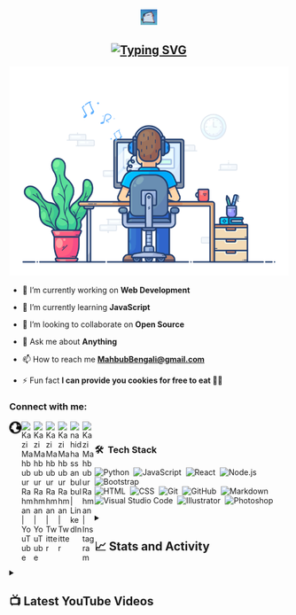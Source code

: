 <h3 align="center"><img src="dancing-cat.gif" width="30"/></h3>
<h2 align=center>
  <a href="https://git.io/typing-svg"><img src="http://readme-typing-svg.herokuapp.com?font=Fira+Code&duration=7000&pause=1000&color=000000&center=true&width=435&lines=I+am+Kazi+Mahbubur+Rahman;A+Fullstack+Developer;A+Content+Creator;" alt="Typing SVG" /></a>
</h2>

<p align="center"> <img src="dev-working.gif" alt="MahbubDev"/> </p>

- 🔭 I’m currently working on **Web Development**

- 🌱 I’m currently learning **JavaScript**

- 👯 I’m looking to collaborate on **Open Source**

- 💬 Ask me about **Anything**

- 📫 How to reach me **MahbubBengali@gmail.com**

- ⚡ Fun fact **I can provide you cookies for free to eat 🍪😂**

### Connect with me:

[<img align="left" alt="TechHelpBD.com" width="22px" src="https://raw.githubusercontent.com/iconic/open-iconic/master/svg/globe.svg" />][website]
[<img align="left" alt="Kazi Mahbubur Rahman | YouTube" width="22px" src="https://cdn-icons-png.flaticon.com/512/124/124010.png" />][facebook]
[<img align="left" alt="Kazi Mahbubur Rahman | YouTube" width="22px" src="https://cdn.jsdelivr.net/npm/simple-icons@v3/icons/youtube.svg" />][youtube]
[<img align="left" alt="Kazi Mahbubur Rahman | Twitter" width="22px" src="https://cdn.jsdelivr.net/npm/simple-icons@v3/icons/twitter.svg" />][twitter]
[<img align="left" alt="Kazi Mahbubur Rahman | Twitter" width="22px" src="https://cdn-icons-png.flaticon.com/512/906/906377.png" />][telegram]
[<img align="left" alt="nahidhassanbulbul | LinkedIn" width="22px" src="https://cdn.jsdelivr.net/npm/simple-icons@v3/icons/linkedin.svg" />][linkedin]
[<img align="left" alt="Kazi Mahbubur Rahman | Instagram" width="22px" src="https://cdn.jsdelivr.net/npm/simple-icons@v3/icons/instagram.svg" />][instagram]

<br />

### 🛠 &nbsp;Tech Stack

![Python](https://img.shields.io/badge/-Python-05122A?style=flat&logo=python)&nbsp;
![JavaScript](https://img.shields.io/badge/-JavaScript-05122A?style=flat&logo=javascript)&nbsp;
![React](https://img.shields.io/badge/-React-05122A?style=flat&logo=react)&nbsp;
![Node.js](https://img.shields.io/badge/-Node.js-05122A?style=flat&logo=node.js)&nbsp;
![Bootstrap](https://img.shields.io/badge/-Bootstrap-05122A?style=flat&logo=bootstrap&logoColor=563D7C)\
![HTML](https://img.shields.io/badge/-HTML-05122A?style=flat&logo=HTML5)&nbsp;
![CSS](https://img.shields.io/badge/-CSS-05122A?style=flat&logo=CSS3&logoColor=1572B6)&nbsp;
![Git](https://img.shields.io/badge/-Git-05122A?style=flat&logo=git)&nbsp;
![GitHub](https://img.shields.io/badge/-GitHub-05122A?style=flat&logo=github)&nbsp;
![Markdown](https://img.shields.io/badge/-Markdown-05122A?style=flat&logo=markdown)\
![Visual Studio Code](https://img.shields.io/badge/-Visual%20Studio%20Code-05122A?style=flat&logo=visual-studio-code&logoColor=007ACC)&nbsp;
![Illustrator](https://img.shields.io/badge/-Illustrator-05122A?style=flat&logo=adobe-illustrator)&nbsp;
![Photoshop](https://img.shields.io/badge/-Photoshop-05122A?style=flat&logo=adobe-photoshop)&nbsp;
<br />

<details> 
  <summary><h2>📈 Stats and Activity</h2></summary>

<h3 align="left">Languages and Tools:</h3>
<p align="left"> <a href="https://getbootstrap.com" target="_blank"> <img src="https://raw.githubusercontent.com/devicons/devicon/master/icons/bootstrap/bootstrap-plain-wordmark.svg" alt="bootstrap" width="40" height="40"/> </a> <a href="https://www.cprogramming.com/" target="_blank"> <img src="https://raw.githubusercontent.com/devicons/devicon/master/icons/c/c-original.svg" alt="c" width="40" height="40"/> </a> <a href="https://www.w3schools.com/cpp/" target="_blank"> <img src="https://raw.githubusercontent.com/devicons/devicon/master/icons/cplusplus/cplusplus-original.svg" alt="cplusplus" width="40" height="40"/> </a> <a href="https://www.w3schools.com/cs/" target="_blank"> <img src="https://raw.githubusercontent.com/devicons/devicon/master/icons/csharp/csharp-original.svg" alt="csharp" width="40" height="40"/> </a> <a href="https://www.w3schools.com/css/" target="_blank"> <img src="https://raw.githubusercontent.com/devicons/devicon/master/icons/css3/css3-original-wordmark.svg" alt="css3" width="40" height="40"/> </a> <a href="https://git-scm.com/" target="_blank"> <img src="https://www.vectorlogo.zone/logos/git-scm/git-scm-icon.svg" alt="git" width="40" height="40"/> </a> <a href="https://heroku.com" target="_blank"> <img src="https://www.vectorlogo.zone/logos/heroku/heroku-icon.svg" alt="heroku" width="40" height="40"/> </a> <a href="https://www.w3.org/html/" target="_blank"> <img src="https://raw.githubusercontent.com/devicons/devicon/master/icons/html5/html5-original-wordmark.svg" alt="html5" width="40" height="40"/> </a> <a href="https://www.java.com" target="_blank"> <img src="https://raw.githubusercontent.com/devicons/devicon/master/icons/java/java-original.svg" alt="java" width="40" height="40"/> </a> <a href="https://developer.mozilla.org/en-US/docs/Web/JavaScript" target="_blank"> <img src="https://raw.githubusercontent.com/devicons/devicon/master/icons/javascript/javascript-original.svg" alt="javascript" width="40" height="40"/> </a> <a href="https://laravel.com/" target="_blank"> <img src="https://raw.githubusercontent.com/devicons/devicon/master/icons/laravel/laravel-plain-wordmark.svg" alt="laravel" width="40" height="40"/> </a> <a href="https://www.linux.org/" target="_blank"> <img src="https://raw.githubusercontent.com/devicons/devicon/master/icons/linux/linux-original.svg" alt="linux" width="40" height="40"/> </a> <a href="https://www.mysql.com/" target="_blank"> <img src="https://raw.githubusercontent.com/devicons/devicon/master/icons/mysql/mysql-original-wordmark.svg" alt="mysql" width="40" height="40"/> </a> <a href="https://www.php.net" target="_blank"> <img src="https://raw.githubusercontent.com/devicons/devicon/master/icons/php/php-original.svg" alt="php" width="40" height="40"/> </a> <a href="https://www.python.org" target="_blank"> <img src="https://raw.githubusercontent.com/devicons/devicon/master/icons/python/python-original.svg" alt="python" width="40" height="40"/> </a> <a href="https://tailwindcss.com/" target="_blank"> <img src="https://www.vectorlogo.zone/logos/tailwindcss/tailwindcss-icon.svg" alt="tailwind" width="40" height="40"/> </a> </p>
<h3>Top Languages</h3>

<p><img width="494" align="center" src="https://github-readme-stats.vercel.app/api/top-langs?username=NoobMahbub&show_icons=true&locale=en&layout=compact" alt="Top Languages" loading="eager" /></p>
<h3>GitHub Stars</h3>
<p><img width="494" align="center" src="https://github-readme-stats.vercel.app/api?username=NoobMahbub&show_icons=true&locale=en" alt="GitHub Stars" /></p>

<h3>⚡ Recent GitHub Activity</h3>


<!--START_SECTION:activity-->


<!--END_SECTION:activity-->

</details>

<details> 
  <summary><h2>📺 Latest YouTube Videos</h2></summary>


  <!-- prettier-ignore-start -->
<!-- BEGIN YOUTUBE-CARDS -->
[![Canva starfall-animation npm package demo](https://ytcards.demolab.com/?id=R6Ai9tFk5YY&title=Canva+starfall-animation+npm+package+demo&lang=en&timestamp=1704889504&background_color=%230d1117&title_color=%23ffffff&stats_color=%23dedede&max_title_lines=1&width=250&border_radius=5 "Canva starfall-animation npm package demo")](https://www.youtube.com/watch?v=R6Ai9tFk5YY)
[![I will do birthday wish website in HTML, CSS, Js, Jquery and Bootstrap](https://ytcards.demolab.com/?id=q9OnfOSH7oI&title=I+will+do+birthday+wish+website+in+HTML%2C+CSS%2C+Js%2C+Jquery+and+Bootstrap&lang=en&timestamp=1704518436&background_color=%230d1117&title_color=%23ffffff&stats_color=%23dedede&max_title_lines=1&width=250&border_radius=5 "I will do birthday wish website in HTML, CSS, Js, Jquery and Bootstrap")](https://www.youtube.com/watch?v=q9OnfOSH7oI)
[![Read Facebook or Messenger Messages Without being Seen](https://ytcards.demolab.com/?id=VmB2h6bVJC0&title=Read+Facebook+or+Messenger+Messages+Without+being+Seen&lang=en&timestamp=1702531256&background_color=%230d1117&title_color=%23ffffff&stats_color=%23dedede&max_title_lines=1&width=250&border_radius=5 "Read Facebook or Messenger Messages Without being Seen")](https://www.youtube.com/watch?v=VmB2h6bVJC0)
[![Instagram Connected থাকার কারণে ফেসবুক একাউন্ট Suspend হচ্ছে❗ কি করবেন এখন?](https://ytcards.demolab.com/?id=Hwq6fNJuXWc&title=Instagram+Connected+%E0%A6%A5%E0%A6%BE%E0%A6%95%E0%A6%BE%E0%A6%B0+%E0%A6%95%E0%A6%BE%E0%A6%B0%E0%A6%A3%E0%A7%87+%E0%A6%AB%E0%A7%87%E0%A6%B8%E0%A6%AC%E0%A7%81%E0%A6%95+%E0%A6%8F%E0%A6%95%E0%A6%BE%E0%A6%89%E0%A6%A8%E0%A7%8D%E0%A6%9F+Suspend+%E0%A6%B9%E0%A6%9A%E0%A7%8D%E0%A6%9B%E0%A7%87%E2%9D%97+%E0%A6%95%E0%A6%BF+%E0%A6%95%E0%A6%B0%E0%A6%AC%E0%A7%87%E0%A6%A8+%E0%A6%8F%E0%A6%96%E0%A6%A8%3F&lang=en&timestamp=1702088952&background_color=%230d1117&title_color=%23ffffff&stats_color=%23dedede&max_title_lines=1&width=250&border_radius=5 "Instagram Connected থাকার কারণে ফেসবুক একাউন্ট Suspend হচ্ছে❗ কি করবেন এখন?")](https://www.youtube.com/watch?v=Hwq6fNJuXWc)
[![এখন থেকে dotenv npm Package ছাড়াই .env Variable ব্যাবহার করতে পারবেন | NodeJs New Features](https://ytcards.demolab.com/?id=rYbH8anxCsk&title=%E0%A6%8F%E0%A6%96%E0%A6%A8+%E0%A6%A5%E0%A7%87%E0%A6%95%E0%A7%87+dotenv+npm+Package+%E0%A6%9B%E0%A6%BE%E0%A7%9C%E0%A6%BE%E0%A6%87+.env+Variable+%E0%A6%AC%E0%A7%8D%E0%A6%AF%E0%A6%BE%E0%A6%AC%E0%A6%B9%E0%A6%BE%E0%A6%B0+%E0%A6%95%E0%A6%B0%E0%A6%A4%E0%A7%87+%E0%A6%AA%E0%A6%BE%E0%A6%B0%E0%A6%AC%E0%A7%87%E0%A6%A8+%7C+NodeJs+New+Features&lang=en&timestamp=1700827202&background_color=%230d1117&title_color=%23ffffff&stats_color=%23dedede&max_title_lines=1&width=250&border_radius=5 "এখন থেকে dotenv npm Package ছাড়াই .env Variable ব্যাবহার করতে পারবেন | NodeJs New Features")](https://www.youtube.com/watch?v=rYbH8anxCsk)
[![Best Volume Booster Extension For PC 2023 | Increase or Decrease Any Tab Sound of Chrome Browser](https://ytcards.demolab.com/?id=ndXndczqtnA&title=Best+Volume+Booster+Extension+For+PC+2023+%7C+Increase+or+Decrease+Any+Tab+Sound+of+Chrome+Browser&lang=en&timestamp=1699678828&background_color=%230d1117&title_color=%23ffffff&stats_color=%23dedede&max_title_lines=1&width=250&border_radius=5 "Best Volume Booster Extension For PC 2023 | Increase or Decrease Any Tab Sound of Chrome Browser")](https://www.youtube.com/watch?v=ndXndczqtnA)
<!-- END YOUTUBE-CARDS -->
  <!-- prettier-ignore-end -->

  
</details>

 

[website]: https://TechHelpBD.com
[facebook]: https://facebook.com/MahbubDev
[twitter]: https://twitter.com/mahbubdev
[youtube]: https://youtube.com/TechHelpBangladesh
[instagram]: https://instagram.com/mahbubdev/
[linkedin]: https://linkedin.com/in/mahbubdev
[telegram]: https://t.me/TechHelpBangladesh
